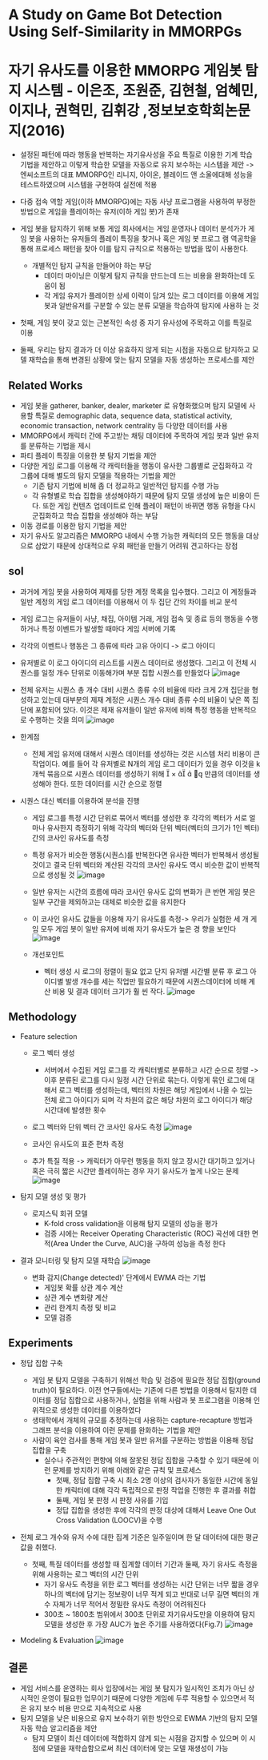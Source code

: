 # A Study on Game Bot Detection Using Self-Similarity in MMORPGs
# 자기 유사도를 이용한 MMORPG 게임봇 탐지 시스템 - 이은조, 조원준, 김현철, 엄혜민, 이지나, 권혁민, 김휘강 ,정보보호학회논문지(2016)
- 설정된 패턴에 따라 행동을 반복하는 자기유사성을 주요 특질로 이용한 기계 학습 기법을 제안하고 이렇게 학습한 모델을 자동으로 유지 보수하는 
시스템을 제안 -> 엔씨소프트의 대표 MMORPG인 리니지, 아이온, 블레이드 앤 소울에대해 성능을 테스트하였으며 시스템을 구현하여 실전에 적용

- 다중 접속 역할 게임(이하 MMORPG)에는 자동 사냥 프로그램을 사용하여 부정한 방법으로 게임을 플레이하는 유저(이하 게임 봇)가 존재
- 게임 봇을 탐지하기 위해 보통 게임 회사에서는 게임 운영자나 데이터 분석가가 게임 봇을 사용하는 유저들의 플레이 특징을 찾거나 혹은 게임 봇 프로그
램 역공학을 통해 프로세스 패턴을 찾아 이를 탐지 규칙으로 적용하는 방법을 많이 사용한다.
  - 개별적인 탐지 규칙을 만들어야 하는 부담
    - 데이터 마이닝은 이렇게 탐지 규칙을 만드는데 드는 비용을 완화하는데 도움이 됨 
    - 각 게임 유저가 플레이한 상세 이력이 담겨 있는 로그 데이터를 이용해 게임 봇과 일반유저를 구분할 수 있는 분류 모델을 학습하여 탐지에 사용하
는 것

- 첫째, 게임 봇이 갖고 있는 근본적인 속성 중 자기 유사성에 주목하고 이를 특질로 이용
- 둘째, 우리는 탐지 결과가 더 이상 유효하지 않게 되는 시점을 자동으로 탐지하고 모델 재학습을 통해 변경된 상황에 맞는 탐지 모델을 자동 생성하는 프로세스를 제안

## Related Works
- 게임 봇을 gatherer, banker, dealer, marketer 로 유형화했으며 탐지 모델에 사용할 특질로 demographic data, sequence data, 
statistical activity, economic transaction, network centrality 등 다양한 데이터를 사용
- MMORPG에서 캐릭터 간에 주고받는 채팅 데이터에 주목하여 게임 봇과 일반 유저를 분류하는 기법을 제시
- 파티 플레이 특징을 이용한 봇 탐지 기법을 제안
- 다양한 게임 로그를 이용해 각 캐릭터들을 행동이 유사한 그룹별로 군집화하고 각 그룹에 대해 별도의 탐지 모델을 적용하는 기법을 제안
  - 기존 탐지 기법에 비해 좀 더 정교하고 일반적인 탐지를 수행 가능 
  - 각 유형별로 학습 집합을 생성해야하기 때문에 탐지 모델 생성에 높은 비용이 든다. 또한 게임 컨텐츠 업데이트로 인해 플레이 패턴이 바뀌면 행동 유형을 다시 군집화하고 학습 집합을 
생성해야 하는 부담
- 이동 경로를 이용한 탐지 기법을 제안
-  자기 유사도 알고리즘은 MMORPG 내에서 수행 가능한 캐릭터의 모든 행동을 대상으로 삼았기 때문에 상대적으로 우회 패턴을 만들기 어려워 견고하다는 장점

## sol
- 과거에 게임 봇을 사용하여 제재를 당한 계정 목록을 입수했다. 그리고 이 계정들과 일반 계정의 게임 로그 데이터를 이용해서 이 두 집단 간의 차이를 비교 분석
- 게임 로그는 유저들이 사냥, 채집, 아이템 거래, 게임 접속 및 종료 등의 행동을 수행하거나 특정 이벤트가 발생할 때마다 게임 서버에 기록
-  각각의 이벤트나 행동은 그 종류에 따라 고유 아이디 -> 로그 아이디
  - 유저별로 이 로그 아이디의 리스트를 시퀀스 데이터로 생성했다. 그리고 이 전체 시퀀스를 일정 개수 단위로 이동해가며 부분 집합 시퀀스를 만들었다
  ![image](https://user-images.githubusercontent.com/47103479/146016740-913ac1bf-faf6-46b3-95dd-9d7fe94f5bb9.png)

  - 전체 유저는 시퀀스 총 개수 대비 시퀀스 종류 수의 비율에 따라 크게 2개 집단을 형성하고 있는데 대부분의 제재 계정은 시퀀스 개수 대비 종류 수의 비율이 낮은 쪽 집단에 포함되어 있다. 이것은 제재 유저들이 일반 유저에 비해 특정 행동을 반복적으로 수행하는 것을 의미
  ![image](https://user-images.githubusercontent.com/47103479/146016995-b0cbff71-4583-4d12-ab39-410ec94285eb.png)

- 한계점
  - 전체 게임 유저에 대해서 시퀀스 데이터를 생성하는 것은 시스템 처리 비용이 큰 작업이다. 예를 들어 각 유저별로 N개의 게임 로그 데이터가 있을 경우 이것을 k개씩 묶음으로 시퀀스 데이터를 생성하기 위해  ×   
만큼의 데이터를 생성해야 한다. 또한 데이터를 시간 순으로 정렬

- 시퀀스 대신 벡터를 이용하여 분석을 진행
  - 게임 로그를 특정 시간 단위로 묶어서 벡터를 생성한 후 각각의 벡터가 서로 얼마나 유사한지 측정하기 위해 각각의 벡터와 단위 벡터(벡터의 크기가 1인 벡터)간의 코사인 유사도를 측정
  - 특정 유저가 비슷한 행동(시퀀스)를 반복한다면 유사한 벡터가 반복해서 생성될 것이고 결국 단위 벡터와 계산된 각각의 코사인 유사도 역시 비슷한 값이 반복적으로 생성될 것
![image](https://user-images.githubusercontent.com/47103479/146017087-d5ae0369-ade7-4e59-a6a6-f83e04135532.png)

  -  일반 유저는 시간의 흐름에 따라 코사인 유사도 값의 변화가 큰 반면 게임 봇은 일부 구간을 제외하고는 대체로 비슷한 값을 유지한다
  -  이 코사인 유사도 값들을 이용해 자기 유사도를 측정-> 우리가 실험한 세 개 게임 모두 게임 봇이 일반 유저에 비해 자기 유사도가 높은 경
향을 보인다
  ![image](https://user-images.githubusercontent.com/47103479/146017337-a891c948-3c3e-4585-bf44-5c55325f87a8.png)
  
  - 개선포인트
    - 벡터 생성 시 로그의 정렬이 필요 없고 단지 유저별 시간별 분류 후 로그 아이디별 발생 개수를 세는 작업만 필요하기 때문에 시퀀스데이터에 비해 계산 비용 및 결과 데이터 크기가 훨
씬 작다.
    ![image](https://user-images.githubusercontent.com/47103479/146017527-7f672878-116c-44a6-9f61-17a6feff9010.png)

## Methodology
- Feature selection
  - 로그 벡터 생성
    - 서버에서 수집된 게임 로그를 각 캐릭터별로 분류하고 시간 순으로 정렬 -> 이후 분류된 로그를 다시 일정 시간 단위로 묶는다. 이렇게 묶인 로그에 대해서 로그 벡터를 생성하는데, 벡터의 차원은 해당 게임에서 나올 수 있는 전체 로그 아이디가 되며 각 차원의 값은 해당 차원의 로그 아이디가 해당 시간대에 발생한 횟수
  - 로그 벡터와 단위 벡터 간 코사인 유사도 측정
  ![image](https://user-images.githubusercontent.com/47103479/146017790-6ca050bc-fca7-4f02-8bce-c002748b2991.png)

  - 코사인 유사도의 표준 편차 측정
  - 추가 특질 적용 -> 캐릭터가 아무런 행동을 하지 않고 장시간 대기하고 있거나 혹은 극히 짧은 시간만 플레이하는 경우 자기 유사도가 높게 나오는 문제
  ![image](https://user-images.githubusercontent.com/47103479/146018009-98f4ecf1-11e4-4f11-aa62-bec40d5c9005.png)

- 탐지 모델 생성 및 평가
  - 로지스틱 회귀 모델
    -  K-fold cross validation을 이용해 탐지 모델의 성능을 평가
    -  검증 시에는 Receiver Operating Characteristic (ROC) 곡선에 대한 면적(Area Under the Curve, AUC)을 구하여 성능을 측정
한다

- 결과 모니터링 및 탐지 모델 재학습
![image](https://user-images.githubusercontent.com/47103479/146018390-550ed119-fb6e-4172-a706-459049b017ed.png)

  - 변화 감지(Change detected)' 단계에서 EWMA 라는 기법
    - 게임봇 확률 상관 계수 계산
    - 상관 계수 변화량 계산
    - 관리 한계치 측정 및 비교
    -  모델 검증

## Experiments
- 정답 집합 구축
  - 게임 봇 탐지 모델을 구축하기 위해선 학습 및 검증에 필요한 정답 집합(ground truth)이 필요하다. 이전 연구들에서는 기존에 다른 방법을 이용해서 탐지한 데이터를 정답 집합으로 사용하거나, 실험을 위해 사람과 봇 프로그램을 이용해 인위적으로 생성한 데이터를 이용하였다
  - 생태학에서 개체의 규모를 추정하는데 사용하는 capture-recapture 방법과 그래프 분석을 이용하여 이런 문제를 완화하는 기법을 제안
  - 사람이 육안 검사를 통해 게임 봇과 일반 유저를 구분하는 방법을 이용해 정답 집합을 구축
    - 실수나 주관적인 편향에 의해 잘못된 정답 집합을 구축할 수 있기 때문에 이런 문제를 방지하기 위해 아래와 같은 규칙 및 프로세스
      - 첫째, 정답 집합 구축 시 최소 2명 이상의 검사자가 동일한 시간에 동일한 캐릭터에 대해 각각 독립적으로 판정 작업을 진행한 후 결과를 취합
      - 둘째, 게임 봇 판정 시 판정 사유를 기입
      - 정답 집합을 생성한 후에 각각의 판정 대상에 대해서 Leave One Out Cross Validation (LOOCV)을 수행

- 전체 로그 개수와 유저 수에 대한 집계 기준은 일주일이며 한 달 데이터에 대한 평균값을 취했다.
  - 첫째, 특질 데이터를 생성할 때 집계할 데이터 기간과 둘째, 자기 유사도 측정을 위해 사용하는 로그 벡터의 시간 단위
    - 자기 유사도 측정을 위한 로그 벡터를 생성하는 시간 단위는 너무 짧을 경우 하나의 벡터에 담기는 정보량이 너무 적게 되고 반대로 너무 길면 벡터의 개수 자체가 너무 적어서 정밀한 유사도 측정이 어려워진다
    - 300초 ~ 1800초 범위에서 300초 단위로 자기유사도만을 이용하여 탐지 모델을 생성한 후 가장 AUC가 높은 주기를 사용하였다(Fig.7)
    ![image](https://user-images.githubusercontent.com/47103479/146019514-d00189d7-b8fa-4c76-87dd-6fc019a51c92.png)

- Modeling & Evaluation
![image](https://user-images.githubusercontent.com/47103479/146019638-3f1d3b28-e8f1-47e2-a779-97babd8823d4.png)

## 결론
- 게임 서비스를 운영하는 회사 입장에서는 게임 봇 탐지가 일시적인 조치가 아닌 상시적인 운영이 필요한 업무이기 때문에 다양한 게임에 두루 적용할 수 있으면서 적은 유지 보수 비용 만으로 지속적으로 사용
- 탐지 모델을 낮은 비용으로 유지 보수하기 위한 방안으로 EWMA 기반의 탐지 모델 자동 학습 알고리즘을 제안
  - 탐지 모델이 최신 데이터에 적합하지 않게 되는 시점을 감지할 수 있으며 이 시점에 모델을 재학습함으로써 최신 데이터에 맞는 모델 재생성이 가능

